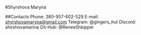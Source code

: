 #Shyrshova Maryna

##Contacts
    Phone: 380-957-602-529
    E-mail: shyrshovamaryna@gmail.com
	Telegram: @gingers_hut
	Discord: shirshovamarina
    Git-Hub: @ReneeShkipper